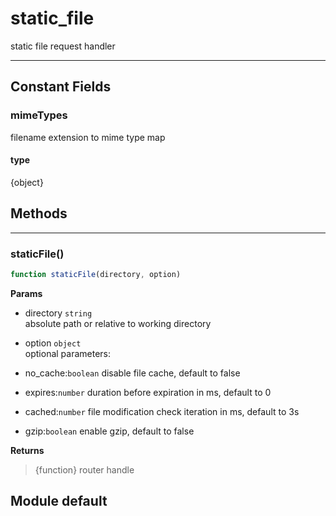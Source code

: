 <!-- @rev 63a8c2d60b5cb1883749f5094a7e30d1 215fda -->
# static_file

static file request handler
 

----





## Constant Fields

### mimeTypes

 filename extension to mime type map

  #### type
{object}
 



## Methods

------------------------------------------------------------------------
### staticFile()

```js
function staticFile(directory, option) 
```




**Params**

  - directory `string`
    <br>absolute path or relative to working directory
  - option `object`
    <br>optional parameters:

   - no_cache:`boolean` disable file cache, default to false
   - expires:`number` duration before expiration in ms, default to 0
   - cached:`number` file modification check iteration in ms, default to 3s
   - gzip:`boolean` enable gzip, default to false


**Returns**

> {function} router handle
 

## Module default
